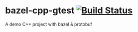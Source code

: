 # bazel-cpp-gtest [![Build Status](https://travis-ci.com/tutorials-with-ci/bazel-cpp-proto.svg?branch=master)](https://travis-ci.com/tutorials-with-ci/bazel-cpp-proto)

A demo C++ project with bazel &amp; protobuf
